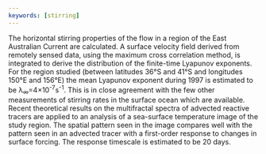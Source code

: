 ```yaml
---
keywords: [stirring]
---
```

The horizontal stirring properties of the flow in a region of the East
Australian Current are calculated. A surface velocity field derived from
remotely sensed data, using the maximum cross correlation method, is integrated
to derive the distribution of the finite-time Lyapunov exponents. For the
region studied (between latitudes 36°S and 41°S and longitudes 150°E and 156°E)
the mean Lyapunov exponent during 1997 is estimated to be
λ<sub>∞</sub>=4×10<sup>-7</sup>s<sup>-1</sup>. This is in close agreement with
the few other measurements of stirring rates in the surface ocean which are
available. Recent theoretical results on the multifractal spectra of advected
reactive tracers are applied to an analysis of a sea-surface temperature image
of the study region. The spatial pattern seen in the image compares well with
the pattern seen in an advected tracer with a first-order response to changes
in surface forcing. The response timescale is estimated to be 20 days.
